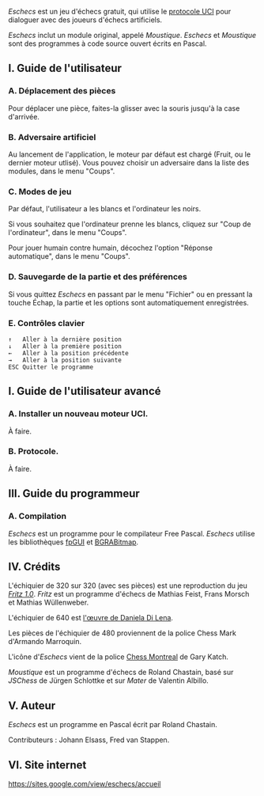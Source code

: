 
*Eschecs* est un jeu d'échecs gratuit, qui utilise le [protocole UCI](http://www.shredderchess.com/chess-info/features/uci-universal-chess-interface.html) pour dialoguer avec des joueurs d'échecs artificiels.

*Eschecs* inclut un module original, appelé *Moustique*. *Eschecs* et *Moustique* sont des programmes à code source ouvert écrits en Pascal.

## I. Guide de l'utilisateur

### A. Déplacement des pièces

Pour déplacer une pièce, faites-la glisser avec la souris jusqu'à la case d'arrivée.

### B. Adversaire artificiel

Au lancement de l'application, le moteur par défaut est chargé (Fruit, ou le dernier moteur utlisé). Vous pouvez choisir un adversaire dans la liste des modules, dans le menu "Coups".

### C. Modes de jeu

Par défaut, l'utilisateur a les blancs et l'ordinateur les noirs. 

Si vous souhaitez que l'ordinateur prenne les blancs, cliquez sur "Coup de l'ordinateur", dans le menu "Coups".

Pour jouer humain contre humain, décochez l'option "Réponse automatique", dans le menu "Coups".

### D. Sauvegarde de la partie et des préférences

Si vous quittez *Eschecs* en passant par le menu "Fichier" ou en pressant la touche Échap, la partie et les options sont automatiquement enregistrées.

### E. Contrôles clavier

    ↑   Aller à la dernière position
    ↓   Aller à la première position
    ←   Aller à la position précédente
    →   Aller à la position suivante
    ESC Quitter le programme

## I. Guide de l'utilisateur avancé

### A. Installer un nouveau moteur UCI.

À faire.

### B. Protocole.

À faire.

## III. Guide du programmeur

### A. Compilation

*Eschecs* est un programme pour le compilateur Free Pascal. *Eschecs* utilise les bibliothèques [fpGUI][1] et [BGRABitmap][2].

## IV. Crédits

L'échiquier de 320 sur 320 (avec ses pièces) est une reproduction du jeu *[Fritz 1.0]*. *Fritz* est un programme d'échecs de Mathias Feist, Frans Morsch et Mathias Wüllenweber.

L'échiquier de 640 est [l'œuvre de Daniela Di Lena](https://dilena.de/chess-artwork-pieces-and-board-art-assets).

Les pièces de l'échiquier de 480 proviennent de la police Chess Mark d'Armando Marroquin.

L'icône d'*Eschecs* vient de la police [Chess Montreal](http://alcor.concordia.ca/~gpkatch/montreal_font.html) de Gary Katch.

*Moustique* est un programme d'échecs de Roland Chastain, basé sur *JSChess* de Jürgen Schlottke et sur *Mater* de Valentin Albillo.

## V. Auteur

*Eschecs* est un programme en Pascal écrit par Roland Chastain.

Contributeurs : Johann Elsass, Fred van Stappen.

## VI. Site internet

<https://sites.google.com/view/eschecs/accueil> 

[1]: https://github.com/graemeg/fpGUI 
[2]: https://github.com/bgrabitmap/bgrabitmap
[Fritz 1.0]: http://www.top-5000.nl/cp.htm
